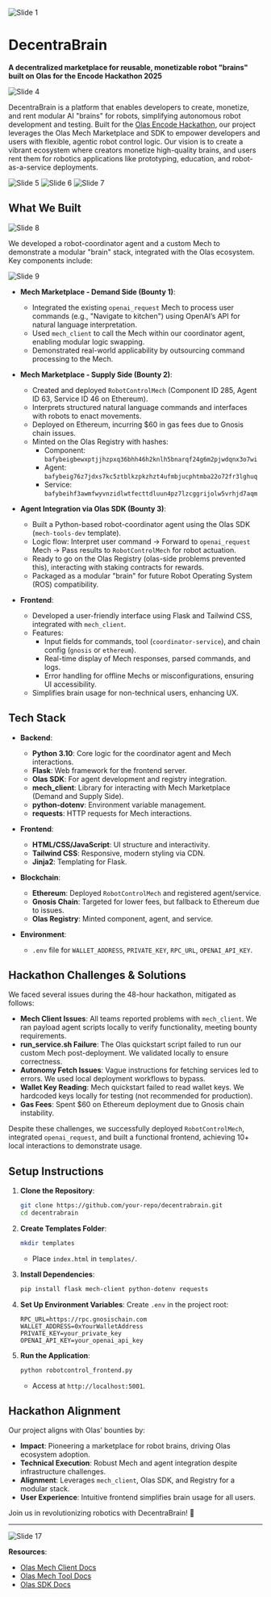![Slide 1](https://lh3.googleusercontent.com/d/1z60TH6RjBb_iOQ-x8yDGg8BbmEPoSpJP)

# DecentraBrain

**A decentralized marketplace for reusable, monetizable robot "brains" built on Olas for the Encode Hackathon 2025**

![Slide 4](https://lh3.googleusercontent.com/d/1jeeUkYEjfwKp9jdXKI6pCYoCHRy6uAv_)

DecentraBrain is a platform that enables developers to create, monetize, and rent modular AI "brains" for robots, simplifying autonomous robot development and testing. Built for the [Olas Encode Hackathon](https://hackathon.olas.network), our project leverages the Olas Mech Marketplace and SDK to empower developers and users with flexible, agentic robot control logic. Our vision is to create a vibrant ecosystem where creators monetize high-quality brains, and users rent them for robotics applications like prototyping, education, and robot-as-a-service deployments.

![Slide 5](https://lh3.googleusercontent.com/d/130eSvNfz6NpcnpcE9A2ZbrvEOeZ-Vj0h)
![Slide 6](https://lh3.googleusercontent.com/d/1tq-ZMSTfto0VJ_s3HuVXwfjzohxL5h1e)
![Slide 7](https://lh3.googleusercontent.com/d/1WbC93vdAEDOhdMfn-RSZUeq7sV1Ckm77)

## What We Built
![Slide 8](https://lh3.googleusercontent.com/d/1hnCYyRr6DfMIncdDjeK3iyfAhigUDIv8)

We developed a robot-coordinator agent and a custom Mech to demonstrate a modular "brain" stack, integrated with the Olas ecosystem. Key components include:

![Slide 9](https://lh3.googleusercontent.com/d/1-iPG8iZwTCs1YTeNDdiaQTPUyyBKZY1Y)


- **Mech Marketplace - Demand Side (Bounty 1)**:
  - Integrated the existing `openai_request` Mech to process user commands (e.g., "Navigate to kitchen") using OpenAI’s API for natural language interpretation.
  - Used `mech_client` to call the Mech within our coordinator agent, enabling modular logic swapping.
  - Demonstrated real-world applicability by outsourcing command processing to the Mech.

- **Mech Marketplace - Supply Side (Bounty 2)**:
  - Created and deployed `RobotControlMech` (Component ID 285, Agent ID 63, Service ID 46 on Ethereum).
  - Interprets structured natural language commands and interfaces with robots to enact movements.
  - Deployed on Ethereum, incurring $60 in gas fees due to Gnosis chain issues.
  - Minted on the Olas Registry with hashes:
    - Component: `bafybeigbewxptjjhzpxq36bhh46h2knlh5bnarqf24g6m2pjwdqnx3o7wi`
    - Agent: `bafybeig76z7jdxs7kc5ztblkzpkzhzt4ufmbjucphtmba22o72fr3lghuq`
    - Service: `bafybeihf3awmfwyvnzidlwtfecttdluun4pz7lzcggrijolw5vrhjd7aqm`

- **Agent Integration via Olas SDK (Bounty 3)**:
  - Built a Python-based robot-coordinator agent using the Olas SDK (`mech-tools-dev` template).
  - Logic flow: Interpret user command → Forward to `openai_request` Mech → Pass results to `RobotControlMech` for robot actuation.
  - Ready to go on the Olas Registry (olas-side problems prevented this), interacting with staking contracts for rewards.
  - Packaged as a modular "brain" for future Robot Operating System (ROS) compatibility.

- **Frontend**:
  - Developed a user-friendly interface using Flask and Tailwind CSS, integrated with `mech_client`.
  - Features:
    - Input fields for commands, tool (`coordinator-service`), and chain config (`gnosis` or `ethereum`).
    - Real-time display of Mech responses, parsed commands, and logs.
    - Error handling for offline Mechs or misconfigurations, ensuring UI accessibility.
  - Simplifies brain usage for non-technical users, enhancing UX.

## Tech Stack

- **Backend**:
  - **Python 3.10**: Core logic for the coordinator agent and Mech interactions.
  - **Flask**: Web framework for the frontend server.
  - **Olas SDK**: For agent development and registry integration.
  - **mech_client**: Library for interacting with Mech Marketplace (Demand and Supply Side).
  - **python-dotenv**: Environment variable management.
  - **requests**: HTTP requests for Mech interactions.

- **Frontend**:
  - **HTML/CSS/JavaScript**: UI structure and interactivity.
  - **Tailwind CSS**: Responsive, modern styling via CDN.
  - **Jinja2**: Templating for Flask.

- **Blockchain**:
  - **Ethereum**: Deployed `RobotControlMech` and registered agent/service.
  - **Gnosis Chain**: Targeted for lower fees, but fallback to Ethereum due to issues.
  - **Olas Registry**: Minted component, agent, and service.

- **Environment**:
  - `.env` file for `WALLET_ADDRESS`, `PRIVATE_KEY`, `RPC_URL`, `OPENAI_API_KEY`.

## Hackathon Challenges & Solutions

We faced several issues during the 48-hour hackathon, mitigated as follows:
- **Mech Client Issues**: All teams reported problems with `mech_client`. We ran payload agent scripts locally to verify functionality, meeting bounty requirements.
- **run_service.sh Failure**: The Olas quickstart script failed to run our custom Mech post-deployment. We validated locally to ensure correctness.
- **Autonomy Fetch Issues**: Vague instructions for fetching services led to errors. We used local deployment workflows to bypass.
- **Wallet Key Reading**: Mech quickstart failed to read wallet keys. We hardcoded keys locally for testing (not recommended for production).
- **Gas Fees**: Spent $60 on Ethereum deployment due to Gnosis chain instability.

Despite these challenges, we successfully deployed `RobotControlMech`, integrated `openai_request`, and built a functional frontend, achieving 10+ local interactions to demonstrate usage.

## Setup Instructions

1. **Clone the Repository**:
   ```bash
   git clone https://github.com/your-repo/decentrabrain.git
   cd decentrabrain
   ```

2. **Create Templates Folder**:
   ```bash
   mkdir templates
   ```
   - Place `index.html` in `templates/`.

3. **Install Dependencies**:
   ```bash
   pip install flask mech-client python-dotenv requests
   ```

4. **Set Up Environment Variables**:
   Create `.env` in the project root:
   ```env
   RPC_URL=https://rpc.gnosischain.com
   WALLET_ADDRESS=0xYourWalletAddress
   PRIVATE_KEY=your_private_key
   OPENAI_API_KEY=your_openai_api_key
   ```

5. **Run the Application**:
   ```bash
   python robotcontrol_frontend.py
   ```
   - Access at `http://localhost:5001`.

## Hackathon Alignment

Our project aligns with Olas’ bounties by:
- **Impact**: Pioneering a marketplace for robot brains, driving Olas ecosystem adoption.[](https://www.bee.com/38875.html)
- **Technical Execution**: Robust Mech and agent integration despite infrastructure challenges.
- **Alignment**: Leverages `mech_client`, Olas SDK, and Registry for a modular stack.
- **User Experience**: Intuitive frontend simplifies brain usage for all users.

Join us in revolutionizing robotics with DecentraBrain! 🚀

---

![Slide 17](https://lh3.googleusercontent.com/d/1BJT4367bN7vSnMMv2kLNHRXfemUfktid)

**Resources**:
- [Olas Mech Client Docs](https://docs.autonolas.network/mech-client)
- [Olas Mech Tool Docs](https://docs.autonolas.network/mech-tool)
- [Olas SDK Docs](https://docs.autonolas.network/olas-sdk)
